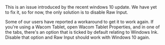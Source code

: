This is an issue introduced by the recent windows 10 update. We have yet to fix it, so for now, the only solution is to disable Raw Input.

Some of our users have reported a workaround to get it to work again. If you're using a Wacom Tablet, open Wacom Tablet Properties, and in one of the tabs, there's an option that is ticked by default relating to Windows Ink. Disable that option and Raw Input should work with Windows 10 again.